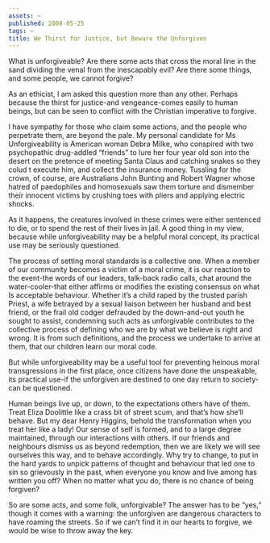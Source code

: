 ```yaml
---
assets: ~
published: 2008-05-25
tags: ~
title: We Thirst for Justice, but Beware the Unforgiven
---
```

What is unforgiveable? Are there some acts that cross the moral line in
the sand dividing the venal from the inescapably evil? Are there some
things, and some people, we cannot forgive?

As an ethicist, I am asked this question more than any other. Perhaps
because the thirst for justice-and vengeance-comes easily to human
beings, but can be seen to conflict with the Christian imperative to
forgive.

I have sympathy for those who claim some actions, and the people who
perpetrate them, are beyond the pale. My personal candidate for Ms
Unforgiveability is American woman Debra Milke, who conspired with two
psychopathic drug-addled “friends” to lure her four year old son into
the desert on the pretence of meeting Santa Claus and catching snakes so
they colud t execute him, and collect the insurance money. Tussling for
the crown, of course, are Australians John Bunting and Robert Wagner
whose hatred of paedophiles and homosexuals saw them torture and
dismember their innocent victims by crushing toes with pliers and
applying electric shocks.

As it happens, the creatures involved in these crimes were either
sentenced to die, or to spend the rest of their lives in jail. A good
thing in my view, because while unforgiveability may be a helpful moral
concept, its practical use may be seriously questioned.

The process of setting moral standards is a collective one. When a
member of our community becomes a victim of a moral crime, it is our
reaction to the event-the words of our leaders, talk-back radio calls,
chat around the water-cooler-that either affirms or modifies the
existing consensus on what Is acceptable behaviour. Whether it’s a child
raped by the trusted parish Priest, a wife betrayed by a sexual liaison
between her husband and best friend, or the frail old codger defrauded
by the down-and-out youth he sought to assist, condemning such acts as
unforgivable contributes to the collective process of defining who we
are by what we believe is right and wrong. It is from such definitions,
and the process we undertake to arrive at them, that our children learn
our moral code.

But while unforgiveability may be a useful tool for preventing heinous
moral transgressions in the first place, once citizens have done the
unspeakable, its practical use-if the unforgiven are destined to one day
return to society-can be questioned.

Human beings live up, or down, to the expectations others have of them.
Treat Eliza Doolittle like a crass bit of street scum, and that’s how
she’ll behave. But my dear Henry Higgins, behold the transformation when
you treat her like a lady! Our sense of self is formed, and to a large
degree maintained, through our interactions with others. If our friends
and neighbours dismiss us as beyond redemption, then we are likely we
will see ourselves this way, and to behave accordingly. Why try to
change, to put in the hard yards to unpick patterns of thought and
behaviour that led one to sin so grievously in the past, when everyone
you know and live among has written you off? When no matter what you do,
there is no chance of being forgiven?

So are some acts, and some folk, unforgivable? The answer has to be
“yes,” though it comes with a warning: the unforgiven are dangerous
characters to have roaming the streets. So if we can’t find it in our
hearts to forgive, we would be wise to throw away the key.